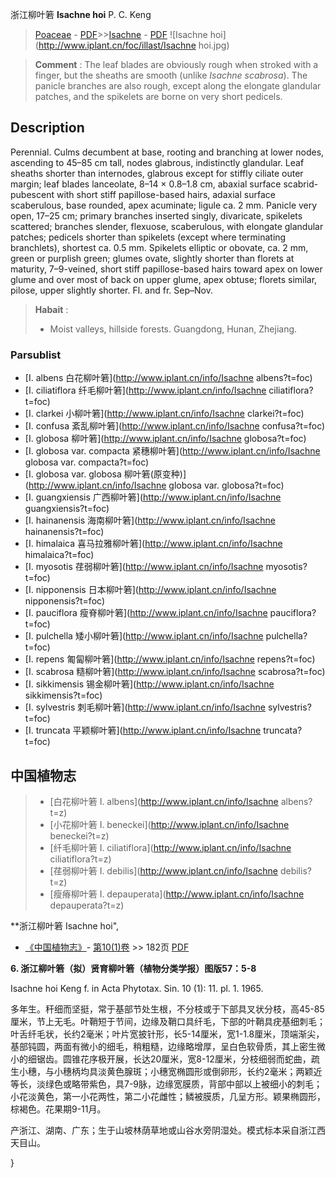 浙江柳叶箬 **Isachne hoi** P. C. Keng

> [Poaceae](http://www.iplant.cn/info/Poaceae?t=foc) - [PDF](http://www.iplant.cn/foc/pdf/Poaceae.pdf)>>[Isachne](http://www.iplant.cn/info/Isachne?t=foc) - [PDF](http://www.iplant.cn/foc/pdf/Isachne.pdf)
![Isachne hoi](http://www.iplant.cn/foc/illast/Isachne hoi.jpg)


> **Comment** : 
> The leaf blades are obviously rough when stroked with a finger, but the sheaths are smooth (unlike *Isachne scabrosa*). The panicle branches are also rough, except along the elongate glandular patches, and the spikelets are borne on very short pedicels.

## Description

Perennial. Culms decumbent at base, rooting and branching at lower nodes, ascending to 45–85 cm tall, nodes glabrous, indistinctly glandular. Leaf sheaths shorter than internodes, glabrous except for stiffly ciliate outer margin; leaf blades lanceolate, 8–14 × 0.8–1.8 cm, abaxial surface scabrid-pubescent with short stiff papillose-based hairs, adaxial surface scaberulous, base rounded, apex acuminate; ligule ca. 2 mm. Panicle very open, 17–25 cm; primary branches inserted singly, divaricate, spikelets scattered; branches slender, flexuose, scaberulous, with elongate glandular patches; pedicels shorter than spikelets (except where terminating branchlets), shortest ca. 0.5 mm. Spikelets elliptic or obovate, ca. 2 mm, green or purplish green; glumes ovate, slightly shorter than florets at maturity, 7–9-veined, short stiff papillose-based hairs toward apex on lower glume and over most of back on upper glume, apex obtuse; florets similar, pilose, upper slightly shorter. Fl. and fr. Sep–Nov.


> **Habait** : 
>* Moist valleys, hillside forests. Guangdong, Hunan, Zhejiang.



### Parsublist

* [I.  albens  白花柳叶箬](http://www.iplant.cn/info/Isachne albens?t=foc)
* [I.  ciliatiflora  纤毛柳叶箬](http://www.iplant.cn/info/Isachne ciliatiflora?t=foc)
* [I.  clarkei  小柳叶箬](http://www.iplant.cn/info/Isachne clarkei?t=foc)
* [I.  confusa  紊乱柳叶箬](http://www.iplant.cn/info/Isachne confusa?t=foc)
* [I.  globosa  柳叶箬](http://www.iplant.cn/info/Isachne globosa?t=foc)
* [I.  globosa var. compacta  紧穗柳叶箬](http://www.iplant.cn/info/Isachne globosa var. compacta?t=foc)
* [I.  globosa var. globosa  柳叶箬(原变种)](http://www.iplant.cn/info/Isachne globosa var. globosa?t=foc)
* [I.  guangxiensis  广西柳叶箬](http://www.iplant.cn/info/Isachne guangxiensis?t=foc)
* [I.  hainanensis  海南柳叶箬](http://www.iplant.cn/info/Isachne hainanensis?t=foc)
* [I.  himalaica  喜马拉雅柳叶箬](http://www.iplant.cn/info/Isachne himalaica?t=foc)
* [I.  myosotis  荏弱柳叶箬](http://www.iplant.cn/info/Isachne myosotis?t=foc)
* [I.  nipponensis  日本柳叶箬](http://www.iplant.cn/info/Isachne nipponensis?t=foc)
* [I.  pauciflora  瘦脊柳叶箬](http://www.iplant.cn/info/Isachne pauciflora?t=foc)
* [I.  pulchella  矮小柳叶箬](http://www.iplant.cn/info/Isachne pulchella?t=foc)
* [I.  repens  匍匐柳叶箬](http://www.iplant.cn/info/Isachne repens?t=foc)
* [I.  scabrosa  糙柳叶箬](http://www.iplant.cn/info/Isachne scabrosa?t=foc)
* [I.  sikkimensis  锡金柳叶箬](http://www.iplant.cn/info/Isachne sikkimensis?t=foc)
* [I.  sylvestris  刺毛柳叶箬](http://www.iplant.cn/info/Isachne sylvestris?t=foc)
* [I.  truncata  平颖柳叶箬](http://www.iplant.cn/info/Isachne truncata?t=foc)


## 中国植物志

> * [白花柳叶箬  I.  albens](http://www.iplant.cn/info/Isachne albens?t=z)
> * [小花柳叶箬  I.  beneckei](http://www.iplant.cn/info/Isachne beneckei?t=z)
> * [纤毛柳叶箬  I.  ciliatiflora](http://www.iplant.cn/info/Isachne ciliatiflora?t=z)
> * [荏弱柳叶箬  I.  debilis](http://www.iplant.cn/info/Isachne debilis?t=z)
> * [瘦瘠柳叶箬  I.  depauperata](http://www.iplant.cn/info/Isachne depauperata?t=z)


**浙江柳叶箬 Isachne hoi",



* [《中国植物志》](http://www.iplant.cn/frps)- [第10(1)卷](http://www.iplant.cn/frps/vol/10(1)) >> 182页 [PDF](http://www.iplant.cn/frps/pdf/10(1)/182d.pdf)


**6. 浙江柳叶箬（拟）贤育柳叶箬（植物分类学报）图版57：5-8**

Isachne hoi Keng f. in Acta Phytotax. Sin. 10 (1): 11. pl. 1. 1965.

多年生。秆细而坚挺，常于基部节处生根，不分枝或于下部具叉状分枝，高45-85厘米，节上无毛。叶鞘短于节间，边缘及鞘口具纤毛，下部的叶鞘具疣基细刺毛；叶舌纤毛状，长约2毫米；叶片宽披针形，长5-14厘米，宽1-1.8厘米，顶端渐尖，基部钝圆，两面有微小的细毛，稍粗糙，边缘略增厚，呈白色软骨质，其上密生微小的细锯齿。圆锥花序极开展，长达20厘米，宽8-12厘米，分枝细弱而蛇曲，疏生小穗，与小穗柄均具淡黄色腺斑；小穗宽椭圆形或倒卵形，长约2毫米；两颖近等长，淡绿色或略带紫色，具7-9脉，边缘宽膜质，背部中部以上被细小的刺毛；小花淡黄色，第一小花两性，第二小花雌性；鳞被膜质，几呈方形。颖果椭圆形，棕褐色。花果期9-11月。

产浙江、湖南、广东；生于山坡林荫草地或山谷水旁阴湿处。模式标本采自浙江西天目山。



}